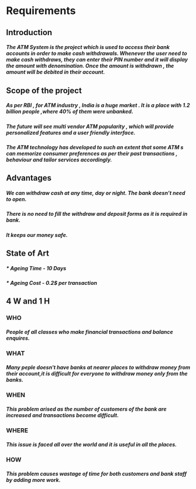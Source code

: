 <h1>Requirements
  <h2>Introduction
    <h5>The ATM System is the project which is used to access
    their bank accounts in order to make cash withdrawals.
    Whenever the user need to make cash withdraws, they
    can enter their PIN number and it will display the amount
    with denomination. Once the amount is withdrawn , the
    amount will be debited in their account.
      <h2>Scope of the project
        <h5> As per RBI , for ATM industry , India is a huge market . It is
        a place with 1.2 billion people ,where 40% of them were
        unbanked.
          <h5> The future will see multi vendor ATM popularity , which
       will provide personalized features and a user friendly
       interface.
            <h5> The ATM technology has developed to such an extent that
          some ATM s can memorize consumer preferences as per
          their past transactions , behaviour and tailor services
          accordingly.
              <h2>Advantages
                <h5> We can withdraw cash at any time, day or night. The bank
                doesn’t need to open.
                  <h5> There is no need to fill the withdraw and deposit forms as
                   it is required in bank.
                    <h5>It keeps our money safe.
                      <h2>State of Art
                        <h5>* Ageing Time - 10 Days
                          <h5>* Ageing Cost - 0.2$ per transaction
                            <h2>4 W and 1 H
                              <h3>WHO
                                <h5>People of all classes who make financial transactions and balance enquires.
                                  <h3>WHAT
                                    <h5>Many peple doesn't have banks at nearer places to withdraw money from their account,it is difficult for everyone to withdraw money only                                       from the banks.
<h3>WHEN
  <h5>This problem arised as the number of customers of the bank are increased and transactions become difficult.
    <h3>WHERE
      <h5>This issue is faced all over the world and it is useful in all the places.
        <h3>HOW
          <h5>This problem causes wastage of time for both customers and bank staff by adding more work.
            
      
  
                          
                      
             
          
      
            
          
          
